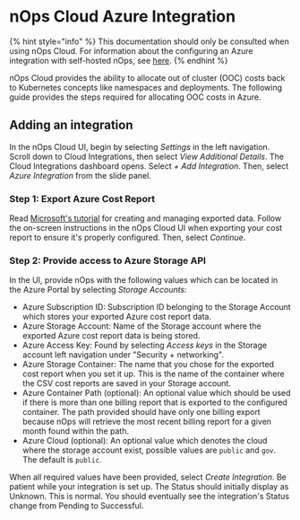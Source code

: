 # nOps Cloud Azure Integration

{% hint style="info" %}
This documentation should only be consulted when using nOps Cloud. For information about the configuring an Azure integration with self-hosted nOps, see [here](/install-and-configure/install/cloud-integration/azure-out-of-cluster/azure-out-of-cluster.md).
{% endhint %}

nOps Cloud provides the ability to allocate out of cluster (OOC) costs back to Kubernetes concepts like namespaces and deployments. The following guide provides the steps required for allocating OOC costs in Azure.

## Adding an integration

In the nOps Cloud UI, begin by selecting _Settings_ in the left navigation. Scroll down to Cloud Integrations, then select _View Additional Details_. The Cloud Integrations dashboard opens. Select _+ Add Integration_. Then, select _Azure Integration_ from the slide panel.

### Step 1: Export Azure Cost Report

Read [Microsoft's tutorial](https://learn.microsoft.com/en-us/azure/cost-management-billing/costs/tutorial-export-acm-data?tabs=azure-portal) for creating and managing exported data. Follow the on-screen instructions in the nOps Cloud UI when exporting your cost report to ensure it's properly configured. Then, select _Continue_.

### Step 2: Provide access to Azure Storage API

In the UI, provide nOps with the following values which can be located in the Azure Portal by selecting _Storage Accounts:_

* Azure Subscription ID: Subscription ID belonging to the Storage Account which stores your exported Azure cost report data.
* Azure Storage Account: Name of the Storage account where the exported Azure cost report data is being stored.
* Azure Access Key: Found by selecting _Access keys_ in the Storage account left navigation under "Security + networking".
* Azure Storage Container: The name that you chose for the exported cost report when you set it up. This is the name of the container where the CSV cost reports are saved in your Storage account.
* Azure Container Path (optional): An optional value which should be used if there is more than one billing report that is exported to the configured container. The path provided should have only one billing export because nOps will retrieve the most recent billing report for a given month found within the path.
* Azure Cloud (optional): An optional value which denotes the cloud where the storage account exist, possible values are `public` and `gov`. The default is `public`.

When all required values have been provided, select _Create Integration_. Be patient while your integration is set up. The Status should initially display as Unknown. This is normal. You should eventually see the integration's Status change from Pending to Successful.
